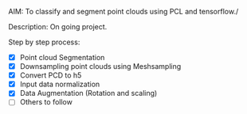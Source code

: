 
AIM: To classify and segment point clouds using PCL and tensorflow./

Description: On going project.

Step by step process:
- [x] Point cloud Segmentation
- [x] Downsampling point clouds using Meshsampling
- [x] Convert PCD to h5 
- [x] Input data normalization
- [x] Data Augmentation (Rotation and scaling)
- [ ] Others to follow
